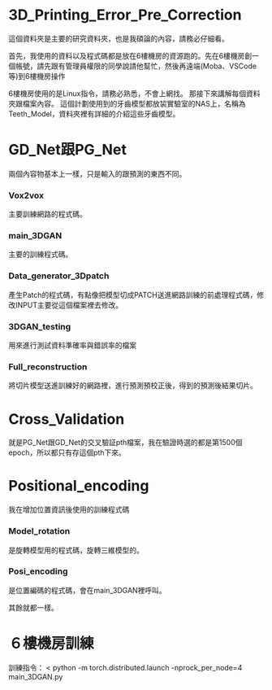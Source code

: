 # 3D_Printing_Error_Pre_Correction
 
這個資料夾是主要的研究資料夾，也是我碩論的內容，請務必仔細看。

首先，我使用的資料以及程式碼都是放在6樓機房的資源跑的。先在6樓機房創一個帳號，請先跟有管理員權限的同學說請他幫忙，然後再遠端(Moba、VSCode等)到6樓機房操作

6樓機房使用的是Linux指令，請務必熟悉，不會上網找。
那接下來講解每個資料夾跟檔案內容。
這個計劃使用到的牙齒模型都放袃實驗室的NAS上，名稱為Teeth_Model，資料夾裡有詳細的介紹這些牙齒模型。

# GD_Net跟PG_Net
兩個內容物基本上一樣，只是輸入的跟預測的東西不同。
### Vox2vox
主要訓練網路的程式碼。
### main_3DGAN
主要的訓練程式碼。
### Data_generator_3Dpatch
產生Patch的程式碼，有點像把模型切成PATCH送進網路訓練的前處理程式碼，修改INPUT主要從這個檔案裡去修改。
### 3DGAN_testing
用來進行測試資料準確率與錯誤率的檔案
### Full_reconstruction
將切片模型送進訓練好的網路裡，進行預測預校正後，得到的預測後結果切片。 

# Cross_Validation
就是PG_Net跟GD_Net的交叉驗証pth檔案，我在驗證時選的都是第1500個epoch，所以都只有存這個pth下來。

# Positional_encoding
我在增加位置資訊後使用的訓練程式碼
### Model_rotation
是旋轉模型用的程式碼，旋轉三維模型的。
### Posi_encoding
是位置編碼的程式碼，會在main_3DGAN裡呼叫。

其餘就都一樣。

# ６樓機房訓練
訓練指令：
< 
python -m torch.distributed.launch -nprock_per_node=4 main_3DGAN.py
>
